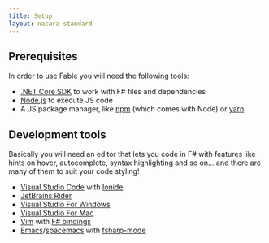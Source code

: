 ```yaml
---
title: Setup
layout: nacara-standard
---
```


## Prerequisites

In order to use Fable you will need the following tools:

- [.NET Core SDK](https://dotnet.microsoft.com/) to work with F# files and dependencies
- [Node.js](https://nodejs.org/) to execute JS code
- A JS package manager, like [npm](https://www.npmjs.com/) (which comes with Node) or [yarn](https://yarnpkg.com/)

## Development tools

Basically you will need an editor that lets you code in F# with features like hints on hover, autocomplete, syntax highlighting and so on... and there are many of them to suit your code styling!

- [Visual Studio Code](https://code.visualstudio.com/) with [Ionide](http://ionide.io/)
- [JetBrains Rider](https://www.jetbrains.com/rider/)
- [Visual Studio For Windows](https://visualstudio.microsoft.com/)
- [Visual Studio For Mac](https://visualstudio.microsoft.com/vs/mac/)
- [Vim](https://www.vim.org/) with [F# bindings](https://github.com/fsharp/vim-fsharp)
- [Emacs](https://www.gnu.org/software/emacs/)/[spacemacs](http://spacemacs.org/) with [fsharp-mode](https://github.com/fsharp/emacs-fsharp-mode)

